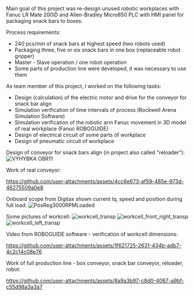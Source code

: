 Main goal of this project was re-design unused robotic workplaces with Fanuc LR Mate 200iD and Allen-Bradley Micro850 PLC with HMI panel for packaging snack bars to boxes.

Process requirements:
  - 240 pcs/min of snack bars at highest speed (two robots used)
  - Packaging three, five or six snack bars in one box (replaceable robot gripper)
  - Master - Slave operation / one robot operation
  - Some parts of production line were developed, it was necessary to use them


As team member of this project, I worked on the following tasks:
  - Design (calculation) of the electric motor and drive for the conveyor for snack bar align
  - Simulation verification of time intervals of process (Rockwell Arena Simulation Software)
  - Simulation verification of the robotic arm Fanuc movement in 3D model of real workplace (Fanuc ROBOGUIDE)
  - Design of electrical circuit of some parts of workplace
  - Design of pneumatic circuit of workplace

    

Design of conveyor for snack bars align (in project also called "reloader"):
![VYHYBKA OBR11](https://github.com/user-attachments/assets/709048f5-b67e-489f-b12b-08bd235cdb87)

Work of real conveyor:

https://github.com/user-attachments/assets/4cc6e673-af59-485e-973d-46275509a0e8

Onboard scope from Digitax shown current Iq, speed and position during full load:
![PosReg3000RPMLoaded](https://github.com/user-attachments/assets/84016715-8c76-4ade-b3c4-893517dd3a54)

Some pictures of workcell:
![workcell_transp](https://github.com/user-attachments/assets/06fe2e31-314e-4cda-ad67-8268410d8961)
![workcell_front_right_transp](https://github.com/user-attachments/assets/2a6da1b2-a1b5-467a-abe0-fd02358c4fee)
![workcell_left_transp](https://github.com/user-attachments/assets/809d1300-6268-4137-a785-781dc32d18ec)

Video from ROBOGUIDE software - verification of workcell dimensions:

https://github.com/user-attachments/assets/1f621725-2631-434b-adb7-4c2c14c08e76

Work of full production line - box conveyor, snack bar conveyor, reloader, robot:

https://github.com/user-attachments/assets/8a9a3b97-c8d0-4087-a9bf-c55d98a3a3a7

